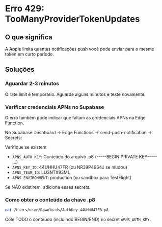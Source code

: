 # Erro 429: TooManyProviderTokenUpdates

## O que significa
A Apple limita quantas notificações push você pode enviar para o mesmo token em curto período.

## Soluções

### Aguardar 2-3 minutos
O rate limit é temporário. Aguarde alguns minutos e teste novamente.

### Verificar credenciais APNs no Supabase
O erro também pode indicar que faltam as credenciais APNs na Edge Function.

No Supabase Dashboard → Edge Functions → send-push-notification → Secrets:

Verifique se existem:
- `APNS_AUTH_KEY`: Conteúdo do arquivo .p8 (-----BEGIN PRIVATE KEY----- ...)
- `APNS_KEY_ID`: 44UHHU47FR (ou NR39P4964J se mudou)
- `APNS_TEAM_ID`: LU3NTX93ML
- `APNS_ENVIRONMENT`: production (ou sandbox para TestFlight)

Se NÃO existirem, adicione esses secrets.

### Como obter o conteúdo da chave .p8
```bash
cat /Users/user/Downloads/AuthKey_44UHHU47FR.p8
```

Cole TODO o conteúdo (incluindo BEGIN/END) no secret `APNS_AUTH_KEY`.
